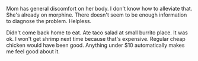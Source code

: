 Mom has general discomfort on her body. I don't know how to alleviate that. She's already on morphine. There doesn't seem to be enough information to diagnose the problem. Helpless.

Didn't come back home to eat. Ate taco salad at small burrito place. It was ok. I won't get shrimp next time because that's expensive. Regular cheap chicken would have been good. Anything under $10 automatically makes me feel good about it.
